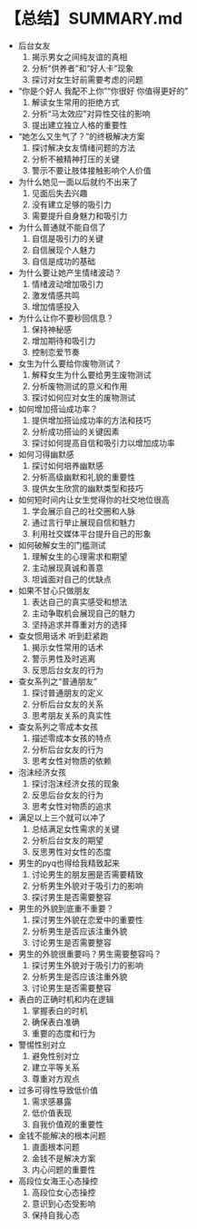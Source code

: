 # 【总结】SUMMARY.md

-   后台女友
    1.  揭示男女之间纯友谊的真相
    2.  分析“供养者”和“好人卡”现象
    3.  探讨对女生好前需要考虑的问题
-   “你是个好人 我配不上你”“你很好 你值得更好的”
    1.  解读女生常用的拒绝方式
    2.  分析“马太效应”对异性交往的影响
    3.  提出建立独立人格的重要性
-   “她怎么又生气了？”的终极解决方案
    1.  探讨解决女友情绪问题的方法
    2.  分析不被精神打压的关键
    3.  警示不要让肢体接触影响个人价值
-   为什么她见一面以后就约不出来了
    1.  见面后失去兴趣
    2.  没有建立足够的吸引力
    3.  需要提升自身魅力和吸引力
-   为什么普通就不能自信了
    1.  自信是吸引力的关键
    2.  自信展现个人魅力
    3.  自信是成功的基础
-   为什么要让她产生情绪波动？
    1.  情绪波动增加吸引力
    2.  激发情感共鸣
    3.  增加情感投入
-   为什么让你不要秒回信息？
    1.  保持神秘感
    2.  增加期待和吸引力
    3.  控制恋爱节奏
-   女生为什么要给你废物测试？
    1.  解释女生为什么要给男生废物测试
    2.  分析废物测试的意义和作用
    3.  探讨如何应对女生的废物测试
-   如何增加搭讪成功率？
    1.  提供增加搭讪成功率的方法和技巧
    2.  分析成功搭讪的关键因素
    3.  探讨如何提高自信和吸引力以增加成功率
-   如何习得幽默感
    1.  探讨如何培养幽默感
    2.  分析高级幽默和礼貌的重要性
    3.  提供女生欣赏的幽默类型和技巧
-   如何短时间内让女生觉得你的社交地位很高
    1.  学会展示自己的社交圈和人脉
    2.  通过言行举止展现自信和魅力
    3.  利用社交媒体平台提升自己的形象
-   如何破解女生的门槛测试
    1.  理解女生的心理需求和期望
    2.  主动展现真诚和善意
    3.  坦诚面对自己的优缺点
-   如果不甘心只做朋友
    1.  表达自己的真实感受和想法
    2.  主动争取机会展现自己的魅力
    3.  坚持追求并尊重对方的选择
-   查女惯用话术 听到赶紧跑
    1.  揭示女性常用的话术
    2.  警示男性及时逃离
    3.  反思后台女友的行为
-   查女系列之“普通朋友”
    1.  探讨普通朋友的定义
    2.  分析后台女友的关系
    3.  思考朋友关系的真实性
-   查女系列之零成本女孩
    1.  描述零成本女孩的特点
    2.  分析后台女友的行为
    3.  思考女性对物质的依赖
-   泡沫经济女孩
    1.  探讨泡沫经济女孩的现象
    2.  反思后台女友的行为
    3.  思考女性对物质的追求
-   满足以上三个就可以冲了
    1.  总结满足女性需求的关键
    2.  分析后台女友的期望
    3.  反思男性对女性的态度
-   男生的pyq也得给我精致起来
    1.  讨论男生的朋友圈是否需要精致
    2.  分析男生外貌对于吸引力的影响
    3.  探讨男生是否需要整容
-   男生的外貌到底重不重要？
    1.  探讨男生外貌在恋爱中的重要性
    2.  分析男生是否应该注重外貌
    3.  讨论男生是否需要整容
-   男生的外貌很重要吗？男生需要整容吗？
    1.  探讨男生外貌对于吸引力的影响
    2.  分析男生是否应该注重外貌
    3.  讨论男生是否需要整容
-   表白的正确时机和内在逻辑
    1.  掌握表白的时机
    2.  确保表白准确
    3.  重要的态度和行为
-   警惕性别对立
    1.  避免性别对立
    2.  建立平等关系
    3.  尊重对方观点
-   过多可得性导致低价值
    1.  需求感暴露
    2.  低价值表现
    3.  自我价值观的重要性
-   金钱不能解决的根本问题
    1.  直面根本问题
    2.  金钱不是解决方案
    3.  内心问题的重要性
-   高段位女海王心态操控
    1.  高段位女心态操控
    2.  意识到心态受影响
    3.  保持自我心态